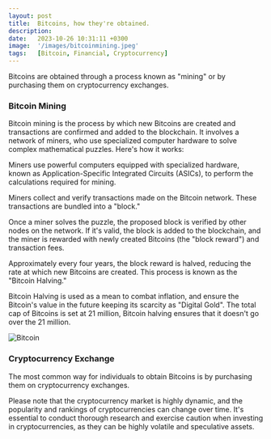 ```yaml
---
layout: post
title:  Bitcoins, how they're obtained.
description:
date:   2023-10-26 10:31:11 +0300
image:  '/images/bitcoinmining.jpeg'
tags:   [Bitcoin, Financial, Cryptocurrency]
---
```


Bitcoins are obtained through a process known as "mining" or by purchasing them on cryptocurrency exchanges.
### Bitcoin Mining
Bitcoin mining is the process by which new Bitcoins are created and transactions are confirmed and added to the blockchain. It involves a network of miners, who use specialized computer hardware to solve complex mathematical puzzles. Here's how it works:

Miners use powerful computers equipped with specialized hardware, known as Application-Specific Integrated Circuits (ASICs), to perform the calculations required for mining.

Miners collect and verify transactions made on the Bitcoin network. These transactions are bundled into a "block."

Once a miner solves the puzzle, the proposed block is verified by other nodes on the network. If it's valid, the block is added to the blockchain, and the miner is rewarded with newly created Bitcoins (the "block reward") and transaction fees.

Approximately every four years, the block reward is halved, reducing the rate at which new Bitcoins are created. This process is known as the "Bitcoin Halving."

Bitcoin Halving is used as a mean to combat inflation, and ensure the Bitcoin's value in the future keeping its scarcity as "Digital Gold". The total cap of Bitcoins is set at 21 million, Bitcoin halving ensures that it doesn't go over the 21 million. 


![Bitcoin]({{site.baseurl}}/images/btcstanding.jpeg)




### Cryptocurrency Exchange
The most common way for individuals to obtain Bitcoins is by purchasing them on cryptocurrency exchanges.

Please note that the cryptocurrency market is highly dynamic, and the popularity and rankings of cryptocurrencies can change over time. It's essential to conduct thorough research and exercise caution when investing in cryptocurrencies, as they can be highly volatile and speculative assets.

